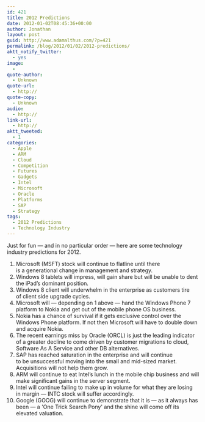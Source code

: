 ```yaml
---
id: 421
title: 2012 Predictions
date: 2012-01-02T08:45:36+00:00
author: Jonathan
layout: post
guid: http://www.adamalthus.com/?p=421
permalink: /blog/2012/01/02/2012-predictions/
aktt_notify_twitter:
  - yes
image:
  - 
quote-author:
  - Unknown
quote-url:
  - http://
quote-copy:
  - Unknown
audio:
  - http://
link-url:
  - http://
aktt_tweeted:
  - 1
categories:
  - Apple
  - ARM
  - Cloud
  - Competition
  - Futures
  - Gadgets
  - Intel
  - Microsoft
  - Oracle
  - Platforms
  - SAP
  - Strategy
tags:
  - 2012 Predictions
  - Technology Industry
---
```

Just for fun&nbsp;&mdash; and in&nbsp;no&nbsp;particular order&nbsp;&mdash; here are some technology industry predictions for 2012.<!--more-->

  1. Microsoft (MSFT) stock will continue to&nbsp;flatline until there is&nbsp;a&nbsp;generational change in&nbsp;management and strategy.
  2. Windows 8 tablets will impress, will gain share but will be&nbsp;unable to&nbsp;dent the iPad&rsquo;s dominant position.
  3. Windows 8 client will underwhelm in&nbsp;the enterprise as&nbsp;customers tire of&nbsp;client side upgrade cycles.
  4. Microsoft will&nbsp;&mdash; depending on&nbsp;1 above&nbsp;&mdash; hand the Windows Phone 7 platform to&nbsp;Nokia and get out of&nbsp;the mobile phone&nbsp;OS business.
  5. Nokia has a&nbsp;chance of&nbsp;survival if&nbsp;it&nbsp;gets exclusive control over the Windows Phone platform. If&nbsp;not then Microsoft will have to&nbsp;double down and acquire Nokia.
  6. The recent earnings miss by&nbsp;Oracle (ORCL) is&nbsp;just the leading indicator of&nbsp;a&nbsp;greater decline to&nbsp;come driven by&nbsp;customer migrations to&nbsp;cloud, Software As&nbsp;A&nbsp;Service and other&nbsp;DB alternatives.
  7. SAP has reached saturation in&nbsp;the enterprise and will continue to&nbsp;be&nbsp;unsuccessful moving into the small and mid-sized market. Acquisitions will not help them grow.
  8. ARM will continue to&nbsp;eat Intel&rsquo;s lunch in&nbsp;the mobile chip business and will make significant gains in&nbsp;the server segment.
  9. Intel will continue failing to&nbsp;make up&nbsp;in&nbsp;volume for what they are losing in&nbsp;margin&nbsp;&mdash; INTC stock will suffer accordingly.
 10. Google (GOOG) will continue to&nbsp;demonstrate that it&nbsp;is&nbsp;&mdash; as&nbsp;it&nbsp;always has been&nbsp;&mdash; a 'One Trick Search Pony' and the shine will come off its elevated valuation.